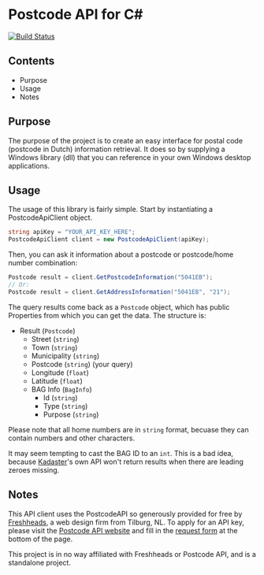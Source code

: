 Postcode API for C#
===================

[![Build Status](https://travis-ci.org/robinkanters/postcode-api.svg?branch=master)](https://travis-ci.org/robinkanters/postcode-api)

Contents
--------
- Purpose
- Usage
- Notes

Purpose
-------
The purpose of the project is to create an easy interface for postal code (postcode in Dutch) information retrieval. It does so by supplying a Windows library (dll) that you can reference in your own Windows desktop applications.

Usage
-----
The usage of this library is fairly simple. Start by instantiating a PostcodeApiClient object.
```C#
string apiKey = "YOUR_API_KEY_HERE";
PostcodeApiClient client = new PostcodeApiClient(apiKey);
```

Then, you can ask it information about a postcode or postcode/home number combination:
```C#
Postcode result = client.GetPostcodeInformation("5041EB");
// Or:
Postcode result = client.GetAddressInformation("5041EB", "21");
```

The query results come back as a ```Postcode``` object, which has public Properties from which you can get the data. The structure is:
- Result (```Postcode```)
  - Street (```string```)
  - Town (```string```)
  - Municipality (```string```)
  - Postcode (```string```) (your query)
  - Longitude (```float```)
  - Latitude (```float```)
  - BAG Info (```BagInfo```)
    - Id (```string```)
    - Type (```string```)
    - Purpose (```string```)

Please note that all home numbers are in ```string``` format, becuase they can contain numbers and other characters.

It may seem tempting to cast the BAG ID to an ```int```. This is a bad idea, because [Kadaster](https://bagviewer.kadaster.nl/lvbag/bag-viewer/index.html)'s own API won't return results when there are leading zeroes missing.

Notes
-----
This API client uses the PostcodeAPI so generously provided for free by [Freshheads](http://www.freshheads.com/), a web design firm from Tilburg, NL. To apply for an API key, please visit the [Postcode API website](http://www.postcodeapi.nu/) and fill in the [request form](http://www.postcodeapi.nu/#request) at the bottom of the page.

This project is in no way affiliated with Freshheads or Postcode API, and is a standalone project.
